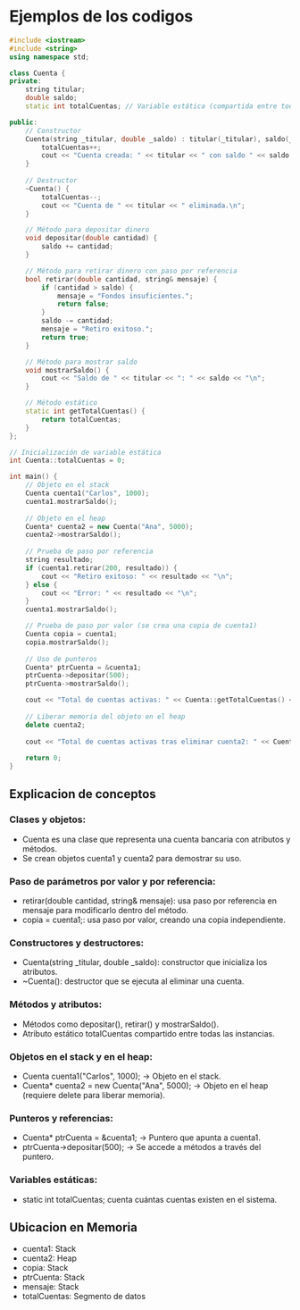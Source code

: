 # Ejemplos de los codigos 

``` c++
#include <iostream>
#include <string>
using namespace std;

class Cuenta {
private:
    string titular;
    double saldo;
    static int totalCuentas; // Variable estática (compartida entre todas las cuentas)

public:
    // Constructor
    Cuenta(string _titular, double _saldo) : titular(_titular), saldo(_saldo) {
        totalCuentas++;
        cout << "Cuenta creada: " << titular << " con saldo " << saldo << "\n";
    }
    
    // Destructor
    ~Cuenta() {
        totalCuentas--;
        cout << "Cuenta de " << titular << " eliminada.\n";
    }

    // Método para depositar dinero
    void depositar(double cantidad) {
        saldo += cantidad;
    }

    // Método para retirar dinero con paso por referencia
    bool retirar(double cantidad, string& mensaje) {
        if (cantidad > saldo) {
            mensaje = "Fondos insuficientes.";
            return false;
        }
        saldo -= cantidad;
        mensaje = "Retiro exitoso.";
        return true;
    }

    // Método para mostrar saldo
    void mostrarSaldo() {
        cout << "Saldo de " << titular << ": " << saldo << "\n";
    }

    // Método estático
    static int getTotalCuentas() {
        return totalCuentas;
    }
};

// Inicialización de variable estática
int Cuenta::totalCuentas = 0;

int main() {
    // Objeto en el stack
    Cuenta cuenta1("Carlos", 1000);
    cuenta1.mostrarSaldo();
    
    // Objeto en el heap
    Cuenta* cuenta2 = new Cuenta("Ana", 5000);
    cuenta2->mostrarSaldo();
    
    // Prueba de paso por referencia
    string resultado;
    if (cuenta1.retirar(200, resultado)) {
        cout << "Retiro exitoso: " << resultado << "\n";
    } else {
        cout << "Error: " << resultado << "\n";
    }
    cuenta1.mostrarSaldo();

    // Prueba de paso por valor (se crea una copia de cuenta1)
    Cuenta copia = cuenta1;
    copia.mostrarSaldo();
    
    // Uso de punteros
    Cuenta* ptrCuenta = &cuenta1;
    ptrCuenta->depositar(500);
    ptrCuenta->mostrarSaldo();

    cout << "Total de cuentas activas: " << Cuenta::getTotalCuentas() << "\n";
    
    // Liberar memoria del objeto en el heap
    delete cuenta2;
    
    cout << "Total de cuentas activas tras eliminar cuenta2: " << Cuenta::getTotalCuentas() << "\n";
    
    return 0;
}
```
## Explicacion de conceptos

### Clases y objetos:
* Cuenta es una clase que representa una cuenta bancaria con atributos y métodos.
* Se crean objetos cuenta1 y cuenta2 para demostrar su uso.

### Paso de parámetros por valor y por referencia:
* retirar(double cantidad, string& mensaje): usa paso por referencia en mensaje para modificarlo dentro del método.
* copia = cuenta1;: usa paso por valor, creando una copia independiente.

### Constructores y destructores:
* Cuenta(string _titular, double _saldo): constructor que inicializa los atributos.
* ~Cuenta(): destructor que se ejecuta al eliminar una cuenta.

### Métodos y atributos:
* Métodos como depositar(), retirar() y mostrarSaldo().
* Atributo estático totalCuentas compartido entre todas las instancias.

### Objetos en el stack y en el heap:
* Cuenta cuenta1("Carlos", 1000); → Objeto en el stack.
* Cuenta* cuenta2 = new Cuenta("Ana", 5000); → Objeto en el heap (requiere delete para liberar memoria).

### Punteros y referencias:
* Cuenta* ptrCuenta = &cuenta1; → Puntero que apunta a cuenta1.
* ptrCuenta->depositar(500); → Se accede a métodos a través del puntero.

### Variables estáticas:
* static int totalCuentas; cuenta cuántas cuentas existen en el sistema.

## Ubicacion en Memoria

* cuenta1: Stack	
* cuenta2: Heap	
* copia: Stack	
* ptrCuenta: Stack
* mensaje: Stack	
* totalCuentas: Segmento de datos
